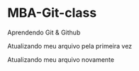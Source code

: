 # MBA-Git-class
Aprendendo Git &amp; Github

Atualizando meu arquivo pela primeira vez

Atualizando meu arquivo novamente

